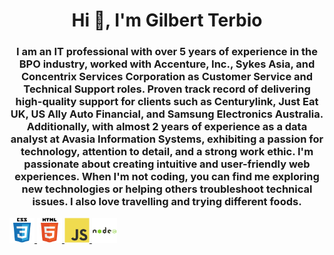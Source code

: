 <h1 align="center">Hi 👋, I'm Gilbert Terbio</h1>
<h3 align="center"> I am an IT professional with over 5 years of experience in the BPO industry, worked with Accenture, Inc., Sykes Asia, and Concentrix Services Corporation as Customer Service and Technical Support roles. Proven track record of delivering high-quality support for clients such as Centurylink, Just Eat UK, US Ally Auto Financial, and Samsung Electronics Australia. Additionally, with almost 2 years of experience as a data analyst at Avasia Information Systems, exhibiting a passion for technology, attention to detail, and a strong work ethic. I'm passionate about creating intuitive and user-friendly web experiences. When I'm not coding, you can find me exploring new technologies or helping others troubleshoot technical issues. I also love travelling and trying different foods. </h3>


<p align="left"> <a href="https://www.w3schools.com/css/" target="_blank" rel="noreferrer"> <img src="https://raw.githubusercontent.com/devicons/devicon/master/icons/css3/css3-original-wordmark.svg" alt="css3" width="40" height="40"/> </a> <a href="https://www.w3.org/html/" target="_blank" rel="noreferrer"> <img src="https://raw.githubusercontent.com/devicons/devicon/master/icons/html5/html5-original-wordmark.svg" alt="html5" width="40" height="40"/> </a> <a href="https://developer.mozilla.org/en-US/docs/Web/JavaScript" target="_blank" rel="noreferrer"> <img src="https://raw.githubusercontent.com/devicons/devicon/master/icons/javascript/javascript-original.svg" alt="javascript" width="40" height="40"/> </a> <a href="https://nodejs.org" target="_blank" rel="noreferrer"> <img src="https://raw.githubusercontent.com/devicons/devicon/master/icons/nodejs/nodejs-original-wordmark.svg" alt="nodejs" width="40" height="40"/> </a> </p>

